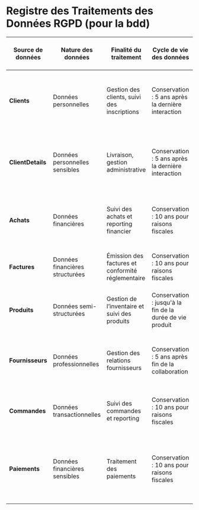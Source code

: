# Registre des Traitements des Données RGPD (pour la bdd)

| **Source de données** | **Nature des données**               | **Finalité du traitement**                      | **Cycle de vie des données**                             | **Risques identifiés**                                             | **Mesures de sécurité mises en œuvre**                                                                                     |
|------------------------|--------------------------------------|------------------------------------------------|----------------------------------------------------------|-------------------------------------------------------------------|----------------------------------------------------------------------------------------------------------------------------|
| **Clients**            | Données personnelles               | Gestion des clients, suivi des inscriptions    | Conservation : 5 ans après la dernière interaction       | Accès non autorisé, perte de données, mauvaise classification    | Chiffrement des emails, RBAC (contrôle d'accès basé sur les rôles), Audit des accès                                         |
| **ClientDetails**      | Données personnelles sensibles      | Livraison, gestion administrative              | Conservation : 5 ans après la dernière interaction       | Exposition à des accès non autorisés, vol de données sensibles   | Chiffrement des adresses, ACL (listes de contrôle d'accès), Contrôle des accès basés sur les rôles                           |
| **Achats**             | Données financières                | Suivi des achats et reporting financier        | Conservation : 10 ans pour raisons fiscales              | Mauvaise gestion des données financières, non-conformité         | Chiffrement des montants, Journalisation des accès, Sauvegardes régulières                                                  |
| **Factures**           | Données financières structurées     | Émission des factures et conformité réglementaire | Conservation : 10 ans pour raisons fiscales              | Non-conformité réglementaire, perte de données critiques         | Chiffrement des données critiques, Audit régulier des accès                                                                 |
| **Produits**           | Données semi-structurées            | Gestion de l’inventaire et suivi des produits  | Conservation : jusqu'à la fin de la durée de vie produit | Erreurs de mise à jour, absence de traçabilité                  | RBAC, Validation des entrées utilisateur, Sauvegardes automatisées                                                         |
| **Fournisseurs**       | Données professionnelles            | Gestion des relations fournisseurs             | Conservation : 5 ans après fin de la collaboration       | Fuite d’informations sensibles, erreurs dans les données         | Contrôle d'accès basé sur les rôles, Chiffrement des informations critiques                                                 |
| **Commandes**          | Données transactionnelles           | Suivi des commandes et reporting               | Conservation : 10 ans pour raisons fiscales              | Risque de double comptabilisation, perte de données financières  | Journalisation des accès, Sauvegardes régulières, Vérifications manuelles                                                   |
| **Paiements**          | Données financières sensibles       | Traitement des paiements                       | Conservation : 10 ans pour raisons fiscales              | Fuite de données financières sensibles, utilisation abusive      | Chiffrement des données sensibles, Journalisation des transactions, Audit périodique des logs                               |
